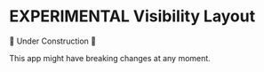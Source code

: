 # EXPERIMENTAL Visibility Layout

🚧 Under Construction 🚧

This app might have breaking changes at any moment.
